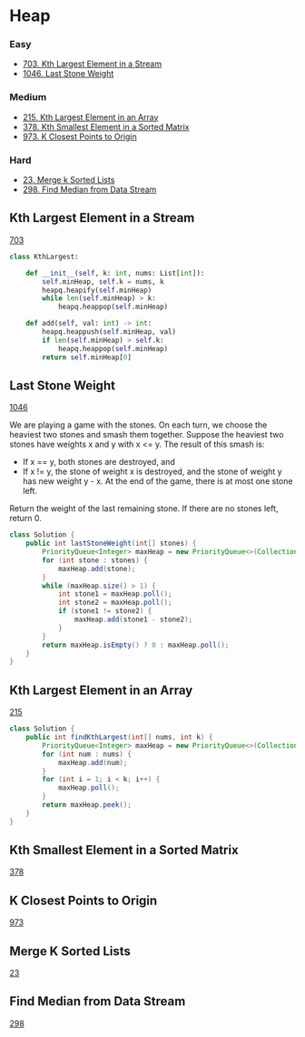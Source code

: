 # Heap
<!------------------------------------------------------------------------------------------------------------------------------------------------------>
### Easy
- [703. Kth Largest Element in a Stream](#Kth-Largest-Element-in-a-Stream)
- [1046. Last Stone Weight](#Last-Stone-Weight)
  
### Medium
- [215. Kth Largest Element in an Array](#Kth-Largest-Element-in-an-Array)
- [378. Kth Smallest Element in a Sorted Matrix](#Kth-Smallest-Element-in-a-Sorted-Matrix)
- [973. K Closest Points to Origin](#K-Closest-Points-to-Origin)


### Hard
- [23. Merge k Sorted Lists](#Merge-k-Sorted-Lists)
- [298. Find Median from Data Stream](#Find-Median-from-Data-Stream)

<!------------------------------------------------------------------------------------------------------------------------------------------------------>
<!--Easy-->
## Kth Largest Element in a Stream
[703](https://leetcode.com/problems/Kth-Largest-Element-in-a-Stream/)

```python
class KthLargest:

    def __init__(self, k: int, nums: List[int]):
        self.minHeap, self.k = nums, k
        heapq.heapify(self.minHeap)
        while len(self.minHeap) > k:
            heapq.heappop(self.minHeap)

    def add(self, val: int) -> int:
        heapq.heappush(self.minHeap, val)
        if len(self.minHeap) > self.k:
            heapq.heappop(self.minHeap)
        return self.minHeap[0]
```

## Last Stone Weight
[1046](https://leetcode.com/problems/Last-Stone-Weight/)

We are playing a game with the stones. On each turn, we choose the heaviest two stones and smash them together. Suppose the heaviest two stones have weights x and y with x <= y. The result of this smash is:

- If x == y, both stones are destroyed, and
- If x != y, the stone of weight x is destroyed, and the stone of weight y has new weight y - x.
At the end of the game, there is at most one stone left.

Return the weight of the last remaining stone. If there are no stones left, return 0.

```java
class Solution {
    public int lastStoneWeight(int[] stones) {
        PriorityQueue<Integer> maxHeap = new PriorityQueue<>(Collections.reverseOrder());
        for (int stone : stones) {
            maxHeap.add(stone);
        }
        while (maxHeap.size() > 1) {
            int stone1 = maxHeap.poll();
            int stone2 = maxHeap.poll();
            if (stone1 != stone2) {
                maxHeap.add(stone1 - stone2);
            }
        }
        return maxHeap.isEmpty() ? 0 : maxHeap.poll();
    }
}
```

<!------------------------------------------------------------------------------------------------------------------------------------------------------>
<!--Medium-->
## Kth Largest Element in an Array
[215](https://leetcode.com/problems/Kth-Largest-Element-in-an-Array/)

```java
class Solution {
    public int findKthLargest(int[] nums, int k) {
        PriorityQueue<Integer> maxHeap = new PriorityQueue<>(Collections.reverseOrder());
        for (int num : nums) {
            maxHeap.add(num);
        }
        for (int i = 1; i < k; i++) {
            maxHeap.poll();
        }
        return maxHeap.peek();
    }
}
```

## Kth Smallest Element in a Sorted Matrix
[378](https://leetcode.com/problems/Kth-Smallest-Element-in-a-Sorted-Matrix/)

## K Closest Points to Origin
[973](https://leetcode.com/problems/K-Closest-Points-to-Origin/)

<!------------------------------------------------------------------------------------------------------------------------------------------------------>
<!--Hard-->
## Merge K Sorted Lists
[23](https://leetcode.com/problems/Merge-K-Sorted-Lists/)

## Find Median from Data Stream
[298](https://leetcode.com/problems/Find-Median-from-Data-Stream/)
